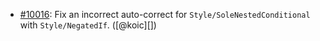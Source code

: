 * [#10016](https://github.com/rubocop/rubocop/issues/10016): Fix an incorrect auto-correct for `Style/SoleNestedConditional` with `Style/NegatedIf`. ([@koic][])
